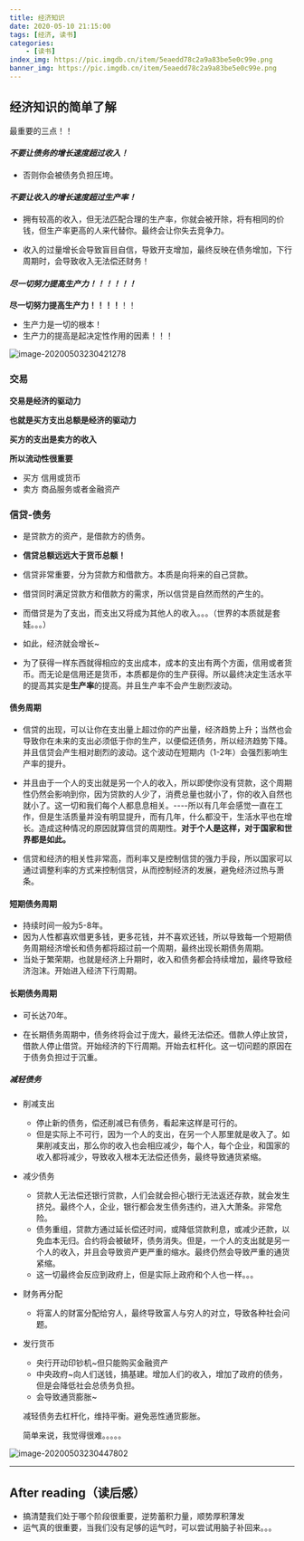 ```yaml
---
title: 经济知识
date: 2020-05-10 21:15:00
tags: [经济, 读书]
categories: 
	- [读书]
index_img: https://pic.imgdb.cn/item/5eaedd78c2a9a83be5e0c99e.png
banner_img: https://pic.imgdb.cn/item/5eaedd78c2a9a83be5e0c99e.png
---
```






## 经济知识的简单了解

最重要的三点！！


#### ***不要让债务的增长速度超过收入！***

- 否则你会被债务负担压垮。

#### ***不要让收入的增长速度超过生产率！***

- 拥有较高的收入，但无法匹配合理的生产率，你就会被开除，将有相同的价钱，但生产率更高的人来代替你。最终会让你失去竞争力。

- 收入的过量增长会导致盲目自信，导致开支增加，最终反映在债务增加，下行周期时，会导致收入无法偿还财务！

#### ***尽一切努力提高生产力！！！！！！***

**尽一切努力提高生产力！！！！**！！

- 生产力是一切的根本！
- 生产力的提高是起决定性作用的因素！！！

![image-20200503230421278](https://pic.imgdb.cn/item/5eaedd78c2a9a83be5e0c99e.png)



### 交易

**交易是经济的驱动力**

**也就是买方支出总额是经济的驱动力**

**买方的支出是卖方的收入**

**所以流动性很重要**

- 买方 信用或货币
- 卖方 商品服务或者金融资产

### 信贷-债务

- 是贷款方的资产，是借款方的债务。
- **信贷总额远远大于货币总额！**

- 信贷非常重要，分为贷款方和借款方。本质是向将来的自己贷款。

- 借贷同时满足贷款方和借款方的需求，所以信贷是自然而然的产生的。
- 而借贷是为了支出，而支出又将成为其他人的收入。。。（世界的本质就是套娃。。。）
- 如此，经济就会增长~

- 为了获得一样东西就得相应的支出成本，成本的支出有两个方面，信用或者货币。而无论是信用还是货币，本质都是你的生产获得。所以最终决定生活水平的提高其实是**生产率**的提高。并且生产率不会产生剧烈波动。

#### 债务周期

- 信贷的出现，可以让你在支出量上超过你的产出量，经济趋势上升；当然也会导致你在未来的支出必须低于你的生产，以便偿还债务，所以经济趋势下降。并且信贷会产生相对剧烈的波动。这个波动在短期内（1-2年）会强烈影响生产率的提升。
- 并且由于一个人的支出就是另一个人的收入，所以即使你没有贷款，这个周期性仍然会影响到你，因为贷款的人少了，消费总量也就小了，你的收入自然也就小了。这一切和我们每个人都息息相关。----所以有几年会感觉一直在工作，但是生活质量并没有明显提升，而有几年，什么都没干，生活水平也在增长。造成这种情况的原因就算信贷的周期性。**对于个人是这样，对于国家和世界都是如此。**

- 信贷和经济的相关性非常高，而利率又是控制信贷的强力手段，所以国家可以通过调整利率的方式来控制信贷，从而控制经济的发展，避免经济过热与萧条。

#### 短期债务周期

- 持续时间一般为5-8年。
- 因为人性都喜欢借更多钱，更多花钱，并不喜欢还钱，所以导致每一个短期债务周期经济增长和债务都将超过前一个周期，最终出现长期债务周期。
- 当处于繁荣期，也就是经济上升期时，收入和债务都会持续增加，最终导致经济泡沫。开始进入经济下行周期。

#### 长期债务周期

- 可长达70年。

- 在长期债务周期中，债务终将会过于庞大，最终无法偿还。借款人停止放贷，借款人停止借贷。开始经济的下行周期。开始去杠杆化。这一切问题的原因在于债务负担过于沉重。

##### 减轻债务

- 削减支出

  - 停止新的债务，偿还削减已有债务，看起来这样是可行的。
  - 但是实际上不可行，因为一个人的支出，在另一个人那里就是收入了。如果削减支出，那么你的收入也会相应减少，每个人，每个企业，和国家的收入都将减少，导致收入根本无法偿还债务，最终导致通货紧缩。

- 减少债务

  - 贷款人无法偿还银行贷款，人们会就会担心银行无法返还存款，就会发生挤兑。最终个人，企业，银行都会发生债务违约，进入大萧条。非常危险。
  - 债务重组，贷款方通过延长偿还时间，或降低贷款利息，或减少还款，以免血本无归。合约将会被破环，债务消失。但是，一个人的支出就是另一个人的收入，并且会导致资产更严重的缩水。最终仍然会导致严重的通货紧缩。
  - 这一切最终会反应到政府上，但是实际上政府和个人也一样。。。

- 财务再分配

  - 将富人的财富分配给穷人，最终导致富人与穷人的对立，导致各种社会问题。

- 发行货币

  - 央行开动印钞机~但只能购买金融资产
  - 中央政府~向人们送钱，搞基建。增加人们的收入，增加了政府的债务，但是会降低社会总债务负担。
  - 会导致通货膨胀~

  减轻债务去杠杆化，维持平衡。避免恶性通货膨胀。
  
  简单来说，我觉得很难。。。。。

![image-20200503230447802](https://pic.imgdb.cn/item/5eaedd92c2a9a83be5e0ea8e.png)

----

## After reading（读后感）

- 搞清楚我们处于哪个阶段很重要，逆势蓄积力量，顺势厚积薄发
- 运气真的很重要，当我们没有足够的运气时，可以尝试用脑子补回来。。。